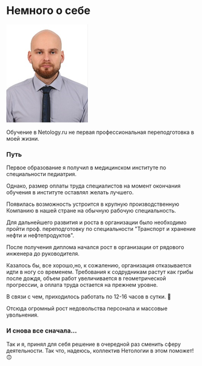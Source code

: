 # **Немного о себе**

![Фото](/img/photo.png)

Обучение в Netology.ru не первая профессиональная переподготовка в моей жизни.

### Путь
Первое образование я получил в медицинском институте по специальности педиатрия.

Однако, размер оплаты труда специалистов на момент окончания обучения в институте оставлял желать лучшего.

Появилась возможность устроится в крупную производственную Компанию в нашей стране на обычную рабочую специальность.

Для дальнейшего развития и роста в организации было необходимо пройти проф. переподготовку по специальности "Транспорт и хранение нефти и нефтепродуктов".

После получения диплома начался рост в организации от рядового инженера до руководителя.

Казалось бы, все хорошо,но, к сожалению, организация отказывается идти в ногу со временем. Требования к содрудникам растут как грибы после дождя, объем работ увеличивается в геометрической прогрессии, а оплата труда остается на прежнем уровне.

В связи с чем, приходилось работать по 12-16 часов в сутки. 👿

Отсюда огромный рост недовольства персонала и массовые увольнения.

### И снова все сначала...

Так и я, принял для себя решение в очередной раз сменить сферу деятельности. Так что, надеюсь, коллектив Нетологии в этом поможет! 🙃